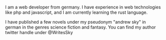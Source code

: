 I am a web developer from germany. I have experience in web technologies like php and javascript, and I am currently learning the rust language. 

I have published a few novels under my pseudonym "andrew sky" in german in the genres science fiction and fantasy. You can find my author twitter handle under @WritesSky


